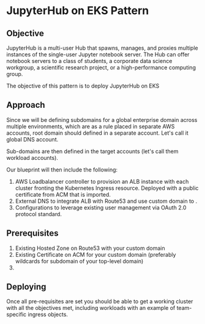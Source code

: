 # JupyterHub on EKS Pattern

## Objective

JupyterHub is a multi-user Hub that spawns, manages, and proxies multiple instances of the single-user Jupyter notebook server. The Hub can offer notebook servers to a class of students, a corporate data science workgroup, a scientific research project, or a high-performance computing group.

The objective of this pattern is to deploy JupyterHub on EKS 

## Approach

Since we will be defining subdomains for a global enterprise domain across multiple environments, which are as a rule placed in separate AWS accounts, root domain should defined in a separate account. Let's call it global DNS account. 

Sub-domains are then defined in the target accounts (let's call them workload accounts).

Our blueprint will then include the following:

1. AWS Loadbalancer controller to provision an ALB instance with each cluster fronting the Kubernetes Ingress resource. Deployed with a public certificate from ACM that is imported.
2. External DNS to integrate ALB with Route53 and use custom domain to . 
3. Configurations to leverage existing user management via OAuth 2.0 protocol standard.

## Prerequisites
1. Existing Hosted Zone on Route53 with your custom domain
2. Existing Certificate on ACM for your custom domain (preferably wildcards for subdomain of your top-level domain)
3. 

## Deploying

Once all pre-requisites are set you should be able to get a working cluster with all the objectives met, including workloads with an example of team-specific ingress objects. 

